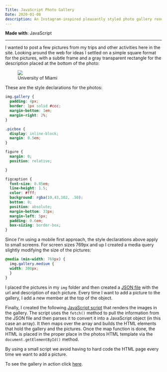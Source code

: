 ```yaml
---
Title: JavaScript Photo Gallery
Date: 2020-01-08
description: An Instagram-inspired pleasantly styled photo gallery rendered on demand
---
```


**Made with**: <i class="fab fa-js"></i> JavaScript

<hr class="art" />

I wanted to post a few pictures from my trips and other activities here in the site. Looking around the web for ideas I settled on a simple square format for the pictures, with a subtle frame and a gray transparent rectangle for the description placed at the bottom of the photo:

<figure><img src="/img/UMBike.jpg" class="gallery medium" /><figcaption>University of Miami</figcaption></figure>

These are the style declarations for the photos:

``` css
img.gallery {
  padding: 4px;
  border: 1px solid #ccc;
  margin-bottom: 1em;
  margin-right: 2%;
}

.picbox {
  display: inline-block; 
  margin: 0.5em;
}

figure {
  margin: 0;
  position: relative;

}

figcaption {
  font-size: 0.85em;
  line-height: 1.5;
  color: #fff;
  background: rgba(19,43,102, .50);
  bottom: 0;
  position: absolute;
  margin-bottom: 33px;
  margin-left: 5px;
  padding: 0.6em;
  box-sizing: border-box; 
}
```
Since I'm using a mobile first approach, the style declarations above apply to small screens. For screen sizes 769px and up I created a media query slightly modifying the size of the pictures:

``` css
@media (min-width: 769px) {
  img.gallery.medium {
  width: 300px;
  }
} 
```

I placed the pictures in my <code>img</code> folder and then created a [JSON file](https://mariosanchez.org/pix.json) with the url and description of each picture. Every time I want to add a picture to the gallery, I add a new member at the top of the object.

Finally, I created the following [JavaScript script](https://mariosanchez.org/js/pix.js) that renders the images in the gallery. The script uses the <code>fetch()</code> method to pull the information from the JSON file and then parses it to convert it into a JavaScript object (in this case an array). It then maps over the array and builds the HTML elements that hold the gallery and the pictures. Once the map function is done, the HTML is placed in the proper place in the photos HTML template via the <code>document.getElementById()</code> method.

By using a small script we avoid having to hard code the HTML page every time we want to add a picture. 

To see the gallery in action click [here](../photos).























